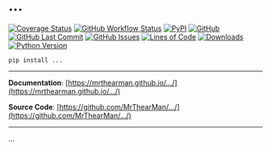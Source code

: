 # ...

[![Coverage Status][coverage-badge]][coverage]
[![GitHub Workflow Status][status-badge]][status]
[![PyPI][pypi-badge]][pypi]
[![GitHub][licence-badge]][licence]
[![GitHub Last Commit][repo-badge]][repo]
[![GitHub Issues][issues-badge]][issues]
[![Lines of Code][loc-badge]][repo]
[![Downloads][downloads-badge]][pypi]
[![Python Version][version-badge]][pypi]

```shell
pip install ...
```

---

**Documentation**: [https://mrthearman.github.io/.../](https://mrthearman.github.io/.../)

**Source Code**: [https://github.com/MrThearMan/.../](https://github.com/MrThearMan/.../)

---

...

[coverage-badge]: https://coveralls.io/repos/github/MrThearMan/.../badge.svg?branch=main
[status-badge]: https://img.shields.io/github/workflow/status/MrThearMan/.../Test
[pypi-badge]: https://img.shields.io/pypi/v/...
[licence-badge]: https://img.shields.io/github/license/MrThearMan/...
[repo-badge]: https://img.shields.io/github/last-commit/MrThearMan/...
[issues-badge]: https://img.shields.io/github/issues-raw/MrThearMan/...
[version-badge]: https://img.shields.io/pypi/pyversions/...
[loc-badge]: https://img.shields.io/tokei/lines/github.com/MrThearMan/...
[downloads-badge]: https://img.shields.io/pypi/dm/...

[coverage]: https://coveralls.io/github/MrThearMan/...?branch=main
[status]: https://github.com/MrThearMan/.../actions/workflows/test.yml
[pypi]: https://pypi.org/project/...
[licence]: https://github.com/MrThearMan/.../blob/main/LICENSE
[repo]: https://github.com/MrThearMan/.../commits/main
[issues]: https://github.com/MrThearMan/.../issues
